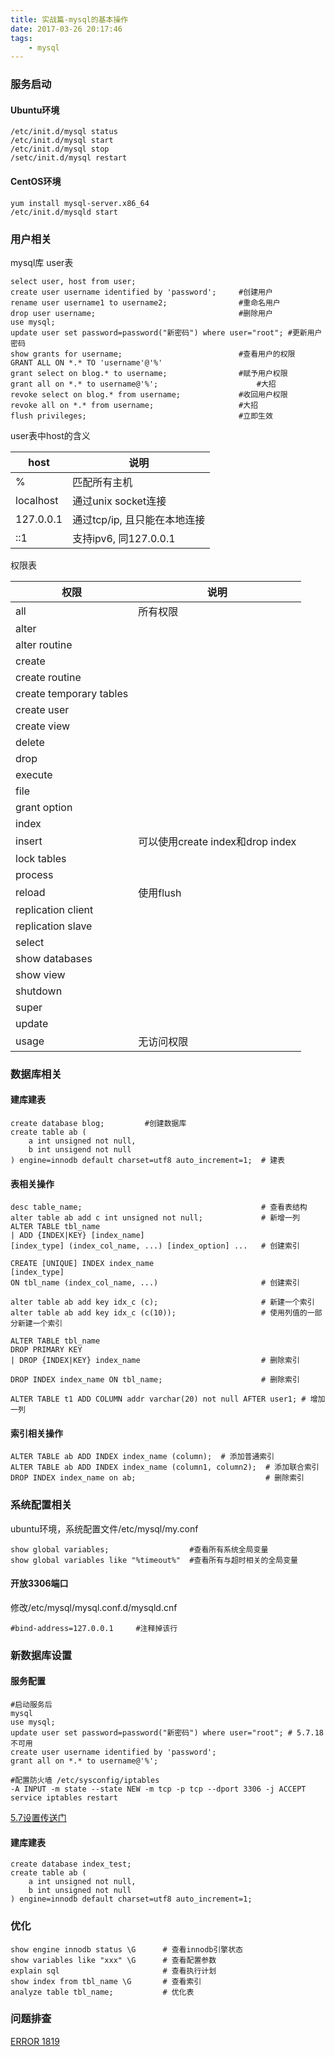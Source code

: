 ```yaml
---
title: 实战篇-mysql的基本操作
date: 2017-03-26 20:17:46
tags:
	- mysql
---
```

### 服务启动
#### Ubuntu环境

```
/etc/init.d/mysql status
/etc/init.d/mysql start
/etc/init.d/mysql stop
/setc/init.d/mysql restart
```

#### CentOS环境

```
yum install mysql-server.x86_64
/etc/init.d/mysqld start
```

### 用户相关
mysql库 user表

```
select user, host from user;
create user username identified by 'password';     #创建用户
rename user username1 to username2;                #重命名用户
drop user username;                                #删除用户
use mysql;
update user set password=password("新密码") where user="root"; #更新用户密码
show grants for username;                          #查看用户的权限
GRANT ALL ON *.* TO 'username'@'%'
grant select on blog.* to username;                #赋予用户权限
grant all on *.* to username@'%';                      #大招
revoke select on blog.* from username;             #收回用户权限
revoke all on *.* from username;                   #大招
flush privileges;                                  #立即生效
```
user表中host的含义

host|说明
----|----
%        |匹配所有主机
localhost|通过unix socket连接
127.0.0.1|通过tcp/ip, 且只能在本地连接
::1      |支持ipv6, 同127.0.0.1

权限表

权限|说明
-----------------------|---------------------------------
all                    | 所有权限
alter                  |
alter routine          |
create                 |
create routine         |
create temporary tables|
create user            |
create view            |
delete                 |
drop                   |
execute                |
file                   |
grant option           |
index                  |
insert                 | 可以使用create index和drop index
lock tables            |
process                |
reload                 | 使用flush
replication client     |
replication slave      |
select                 |
show databases         |
show view              |
shutdown               |
super                  |
update                 |
usage                  | 无访问权限

### 数据库相关

#### 建库建表
```
create database blog;         #创建数据库
create table ab (
    a int unsigned not null,
    b int unsigend not null
) engine=innodb default charset=utf8 auto_increment=1;  # 建表
```
#### 表相关操作

```
desc table_name;                                        # 查看表结构
alter table ab add c int unsigned not null;             # 新增一列
ALTER TABLE tbl_name
| ADD {INDEX|KEY} [index_name]
[index_type] (index_col_name, ...) [index_option] ...   # 创建索引

CREATE [UNIQUE] INDEX index_name
[index_type]
ON tbl_name (index_col_name, ...)                       # 创建索引

alter table ab add key idx_c (c);                       # 新建一个索引
alter table ab add key idx_c (c(10));                   # 使用列值的一部分新建一个索引

ALTER TABLE tbl_name
DROP PRIMARY KEY
| DROP {INDEX|KEY} index_name                           # 删除索引

DROP INDEX index_name ON tbl_name;                      # 删除索引

ALTER TABLE t1 ADD COLUMN addr varchar(20) not null AFTER user1; # 增加一列
```

#### 索引相关操作
```
ALTER TABLE ab ADD INDEX index_name (column);  # 添加普通索引
ALTER TABLE ab ADD INDEX index_name (column1, column2);  # 添加联合索引
DROP INDEX index_name on ab;                             # 删除索引
```

### 系统配置相关
ubuntu环境，系统配置文件/etc/mysql/my.conf

```
show global variables;                  #查看所有系统全局变量
show global variables like "%timeout%"  #查看所有与超时相关的全局变量                 
```
#### 开放3306端口
修改/etc/mysql/mysql.conf.d/mysqld.cnf

```
#bind-address=127.0.0.1     #注释掉该行
```

### 新数据库设置

#### 服务配置
```
#启动服务后
mysql
use mysql;
update user set password=password("新密码") where user="root"; # 5.7.18不可用
create user username identified by 'password';
grant all on *.* to username@'%';

#配置防火墙 /etc/sysconfig/iptables
-A INPUT -m state --state NEW -m tcp -p tcp --dport 3306 -j ACCEPT
service iptables restart
```

[5.7设置传送门](https://dev.mysql.com/doc/mysql-yum-repo-quick-guide/en/)

#### 建库建表
```
create database index_test;
create table ab (
    a int unsigned not null,
    b int unsigned not null
) engine=innodb default charset=utf8 auto_increment=1;
```

### 优化

```
show engine innodb status \G      # 查看innodb引擎状态
show variables like "xxx" \G      # 查看配置参数
explain sql                       # 查看执行计划
show index from tbl_name \G       # 查看索引
analyze table tbl_name;           # 优化表
```


### 问题排查

[ERROR 1819](http://www.cnblogs.com/ivictor/p/5142809.html)